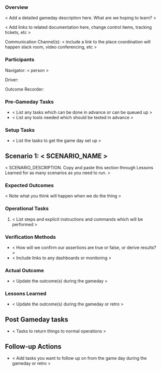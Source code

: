 ### Overview
< Add a detailed gameday description here. What are we hoping to learn? >

< Add links to related documentation here, change control items, tracking tickets, etc >

Communication Channel(s)​: < include a link to the place coordination will happen slack room, video conferencing, etc >

### Participants 
Navigator:​ < person >

Driver:​ <a second person>

Outcome Recorder:​ <a third person>

### Pre-Gameday Tasks
* < List any tasks which can be done in advance or can be queued up >
* < List any tools needed which should be tested in advance >

### Setup Tasks
* < List the tasks to get the game day set up >

## Scenario 1: < SCENARIO_NAME >
< SCENARIO_DESCRIPTION. Copy and paste this section through Lessons Learned for as many scenarios as you need to run. >

### Expected Outcomes
< Note what you think will happen when we do the thing >

### Operational Tasks
1. < List steps and explicit instructions and commands which will be performed >

### Verification Methods
*  < How will we confirm our assertions are true or false, or derive results? >
*  < Include links to any dashboards or monitoring >

### Actual Outcome
* < Update the outcome(s) during the gameday >

### Lessons Learned 
* < Update the outcome(s) during the gameday or retro >

## Post Gameday tasks
* < Tasks to return things to normal operations >

## Follow-up Actions
* < Add tasks you want to follow up on from the game day during the gameday or retro >